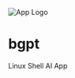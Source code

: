 
![App Logo](https://webdrive.ispdashboard.com/Manager/WebDrive/bgpt_logo.png)

# bgpt
Linux Shell AI App
